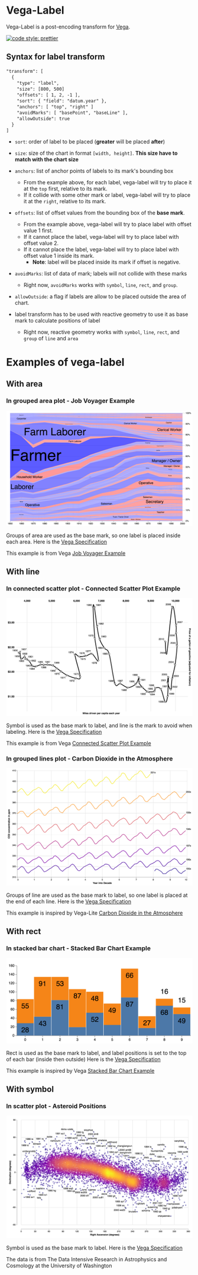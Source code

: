 # Vega-Label

Vega-Label is a post-encoding transform for [Vega](https://github.com/vega/vega).

[![code style: prettier](https://img.shields.io/badge/code_style-prettier-ff69b4.svg?style=popout)](https://github.com/prettier/prettier)

## Syntax for label transform

```
"transform": [
  {
    "type": "label",
    "size": [800, 500]
    "offsets": [ 1, 2, -1 ],
    "sort": { "field": "datum.year" },
    "anchors": [ "top", "right" ]
    "avoidMarks": [ "basePoint", "baseLine" ],
    "allowOutside": true
  }
]
```

- `sort`: order of label to be placed (**greater** will be placed **after**)

- `size`: size of the chart in format `[width, height]`. **This size have to match with the chart size**

- `anchors`: list of anchor points of labels to its mark's bounding box

  - From the example above, for each label, vega-label will try to place it at the `top` first, relative to its mark.
  - If it collide with some other mark or label, vega-label will try to place it at the `right`, relative to its mark.

- `offsets`: list of offset values from the bounding box of the **base mark**.

  - From the example above, vega-label will try to place label with offset value 1 first.
  - If it cannot place the label, vega-label will try to place label with offset value 2.
  - If it cannot place the label, vega-label will try to place label with offset value 1 inside its mark.
    - **Note**: label will be placed inside its mark if offset is negative.

- `avoidMarks`: list of data of mark; labels will not collide with these marks
  - Right now, `avoidMarks` works with `symbol`, `line`, `rect`, and `group`.

- `allowOutside`: a flag if labels are allow to be placed outside the area of chart.

- label transform has to be used with reactive geometry to use it as base mark to calculate positions of label
  - Right now, reactive geometry works with `symbol`, `line`, `rect`, and `group` of `line` and `area`

# Examples of vega-label

## With area

### In grouped area plot - Job Voyager Example

![area_job_voyager](pics/label_area_job_voyager.png)

Groups of area are used as the base mark, so one label is placed inside each area.
Here is the [Vega Specification](./spec/label_area_job_voyager.vg.json)

This example is from Vega [Job Voyager Example](https://vega.github.io/vega/examples/job-voyager/)

## With line

### In connected scatter plot - Connected Scatter Plot Example

![line_connected_scatter](pics/label_line_connected_scatter.png)

Symbol is used as the base mark to label, and line is the mark to avoid when labeling.
Here is the [Vega Specification](./spec/label_line_connected_scatter.vg.json)

This example is from Vega [Connected Scatter Plot Example](https://vega.github.io/vega/examples/connected-scatter-plot/)

### In grouped lines plot - Carbon Dioxide in the Atmosphere

![line_end](pics/label_line_end.png)

Groups of line are used as the base mark to label, so one label is placed at the end of each line.
Here is the [Vega Specification](./spec/label_line_end.vg.json)

This example is inspired by Vega-Lite [Carbon Dioxide in the Atmosphere](https://vega.github.io/vega-lite/examples/layer_line_co2_concentration.html)

## With rect

### In stacked bar chart - Stacked Bar Chart Example

![rect_stack](pics/label_rect_stack.png)

Rect is used as the base mark to label, and label positions is set to the top of each bar (inside then outside)
Here is the [Vega Specification](./spec/label_rect_stack.vg.json)

This example is inspired by Vega [Stacked Bar Chart Example](https://vega.github.io/vega/examples/stacked-bar-chart/)

## With symbol

### In scatter plot - Asteroid Positions

![scatter_asteroids](pics/label_scatter_asteroids.png)

Symbol is used as the base mark to label.
Here is the [Vega Specification](./spec/label_scatter_asteroids.vg.json)

The data is from The Data Intensive Research in Astrophysics and Cosmology at the University of Washington
